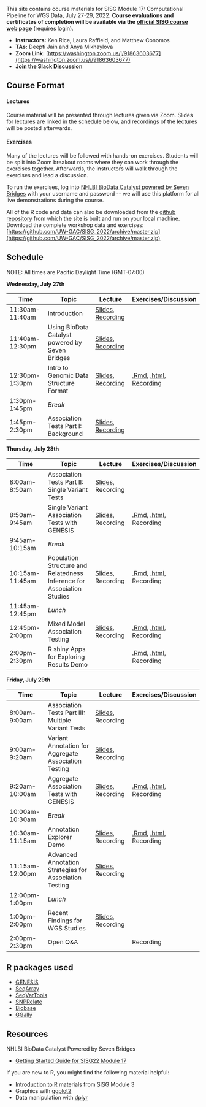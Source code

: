 This site contains course materials for SISG Module 17: Computational Pipeline for WGS Data, July 27-29, 2022. **Course evaluations and certificates of completion will be available via the [official SISG course web page](https://si.biostat.washington.edu/about/sisg/SM2217)** (requires login).

- **Instructors:** Ken Rice, Laura Raffield, and Matthew Conomos
- **TAs:** Deepti Jain and Anya Mikhaylova
- **Zoom Link:** [https://washington.zoom.us/j/91863603677](https://washington.zoom.us/j/91863603677)
- **[Join the Slack Discussion](https://uwbiostatisticssisg.slack.com/archives/C03KLGG4XRV)**

## Course Format

#### Lectures
Course material will be presented through lectures given via Zoom. Slides for lectures are linked in the schedule below, and recordings of the lectures will be posted afterwards.

#### Exercises
Many of the lectures will be followed with hands-on exercises. Students will be split into Zoom breakout rooms where they can work through the exercises together. Afterwards, the instructors will walk through the exercises and lead a discussion.

To run the exercises, log into [NHLBI BioData Catalyst powered by Seven Bridges](https://platform.sb.biodatacatalyst.nhlbi.nih.gov) with your username and password -- we will use this platform for all live demonstrations during the course.

All of the R code and data can also be downloaded from the [github repository](https://github.com/UW-GAC/SISG_2022) from which the site is built and run on your local machine. Download the complete workshop data and exercises: [https://github.com/UW-GAC/SISG_2022/archive/master.zip](https://github.com/UW-GAC/SISG_2022/archive/master.zip)


## Schedule

NOTE: All times are Pacific Daylight Time (GMT-07:00)

**Wednesday, July 27th**

| Time | Topic | Lecture | Exercises/Discussion |
| --- | --- | --- | --- |
| 11:30am-11:40am | Introduction | [Slides](https://docs.google.com/presentation/d/1QMS6cSLso9eMl96P7A7OHmkDpN3g1qFyupQE7cOA4Fk/edit?usp=sharing), [Recording](https://washington.zoom.us/rec/share/c6C5waiqjiQpe1-tjdyeZS1i4tSxTEnFPuQchzJkDIf_jCuajultVCeZtQdUrtZ6.m9BQTA4kZJ4xru4I?startTime=1658946853000) | |
| 11:40am-12:30pm | Using BioData Catalyst powered by Seven Bridges | [Slides](https://docs.google.com/presentation/d/1hyWz19Q2AlKX3dCZ1boOLf07-e0UTQPb2jSqXsctnvE/edit?usp=sharing), [Recording](https://washington.zoom.us/rec/play/Q-iGd9ML-omsBbr15IYRj1Uj2bFmYmF57Pqi-B0VG7nFisievtqnwtuljAnkdeCMUINqq8jJo-PnrDu4.WtU8h5mJCoXBtcO7?startTime=1658947757000&_x_zm_rtaid=HPyzAFjaQB2lkSPPv10ndQ.1658967472251.e1488b9b00b9fb91e68acc546cab2c7f&_x_zm_rhtaid=426) | |
| 12:30pm-1:30pm | Intro to Genomic Data Structure Format | [Slides](https://drive.google.com/file/d/1SpB4X5dBxKlCsLfQqAB6lm0cnnNbiEPJ/view?usp=sharing), [Recording](https://washington.zoom.us/rec/play/TIXnTau5p56RdjD-Az9GyfW_D6xcCRDdfCVmoXKD4fJDMSmbP5wjIPVocvayE5bJoccAPL4wR-mrXzri._ePzSBMtRAVPGWBo?startTime=1658950005000&_x_zm_rtaid=HPyzAFjaQB2lkSPPv10ndQ.1658967472251.e1488b9b00b9fb91e68acc546cab2c7f&_x_zm_rhtaid=426) | [.Rmd](https://github.com/UW-GAC/SISG_2022/blob/main/01_gds_intro.Rmd), [.html](https://htmlpreview.github.io/?https://github.com/UW-GAC/SISG_2022/blob/main/01_gds_intro.html), [Recording](https://washington.zoom.us/rec/play/akAtKD_Gq7dgPWnnRToqtMAuCHU1WQGy11u_U8I9Yl1VHOkB1aUSNvWn2VfnMbzzevrmtFQbdDtlGIzi.Z-lZPd8yDzXVm_4M?startTime=1658953235000&_x_zm_rtaid=HPyzAFjaQB2lkSPPv10ndQ.1658967472251.e1488b9b00b9fb91e68acc546cab2c7f&_x_zm_rhtaid=426) |
| 1:30pm-1:45pm | _Break_ | | |
| 1:45pm-2:30pm | Association Tests Part I: Background | [Slides](https://drive.google.com/file/d/13zwtz8ZEK5LqglkbZjf4OSf2GPPCRmoG/view?usp=sharing), [Recording](https://washington.zoom.us/rec/play/cL2qlR4UUgl8DPdWldjXR8A0yvtfpaFeXA9pIjXTD2s8Y58iswU4BwWKcPA-CXmUZxi_b-2oGaTu9yD-.IS7BjaWAhBTq1UpL?startTime=1658954748000&_x_zm_rtaid=HPyzAFjaQB2lkSPPv10ndQ.1658967472251.e1488b9b00b9fb91e68acc546cab2c7f&_x_zm_rhtaid=426) | |

**Thursday, July 28th**

| Time | Topic | Lecture | Exercises/Discussion |
| --- | --- | --- | --- |
| 8:00am-8:50am | Association Tests Part II: Single Variant Tests | [Slides](https://drive.google.com/file/d/13zwtz8ZEK5LqglkbZjf4OSf2GPPCRmoG/view?usp=sharing), Recording | |
| 8:50am-9:45am | Single Variant Association Tests with GENESIS | [Slides](https://drive.google.com/file/d/1bF5fFQMrrWt1SdQyBdpgUW8Hnpbld451/view?usp=sharing), Recording | [.Rmd](https://github.com/UW-GAC/SISG_2022/blob/main/02_single_variant_tests.Rmd), [.html](https://htmlpreview.github.io/?https://github.com/UW-GAC/SISG_2022/blob/main/02_single_variant_tests.html), Recording |
| 9:45am-10:15am | _Break_ | | |
| 10:15am-11:45am | Population Structure and Relatedness <br /> Inference for Association Studies | [Slides](https://drive.google.com/file/d/1o8cueO0dwVn_PP3TQgceu0tabwjpqOfg/view?usp=sharing), Recording | [.Rmd](https://github.com/UW-GAC/SISG_2022/blob/main/03_pop_structure_relatedness.Rmd), [.html](https://htmlpreview.github.io/?https://github.com/UW-GAC/SISG_2022/blob/main/03_pop_structure_relatedness.html), Recording |
| 11:45am-12:45pm | _Lunch_ | | |
| 12:45pm-2:00pm | Mixed Model Association Testing | [Slides](https://drive.google.com/file/d/15F4ZDUs575MqZ3VwBef4W_3lLcNhEmIo/view?usp=sharing), Recording | [.Rmd](https://github.com/UW-GAC/SISG_2022/blob/main/04_mixed_models.Rmd), [.html](https://htmlpreview.github.io/?https://github.com/UW-GAC/SISG_2022/blob/main/04_mixed_models.html), Recording |
| 2:00pm-2:30pm | R shiny Apps for Exploring Results Demo | | [.Rmd](https://github.com/UW-GAC/SISG_2022/blob/main/05_exploring_association_results.Rmd), [.html](https://htmlpreview.github.io/?https://github.com/UW-GAC/SISG_2022/blob/main/05_exploring_association_results.html), Recording |

**Friday, July 29th**

| Time | Topic | Lecture | Exercises/Discussion |
| --- | --- | --- | --- |
| 8:00am-9:00am | Association Tests Part III: Multiple Variant Tests | [Slides](https://drive.google.com/file/d/13zwtz8ZEK5LqglkbZjf4OSf2GPPCRmoG/view?usp=sharing), Recording | |
| 9:00am-9:20am | Variant Annotation for Aggregate Association Testing  | [Slides](https://drive.google.com/file/d/18cqwxTBxoBv2cNh6rdiRjl5nflmP5noA/view?usp=sharing), Recording | |
| 9:20am-10:00am | Aggregate Association Tests with GENESIS | [Slides](https://drive.google.com/file/d/13o-7MrSFmWS4bie8hrBIXHKGiWZa3HFi/view?usp=sharing), Recording | [.Rmd](https://github.com/UW-GAC/SISG_2022/blob/main/06_aggregate_tests.Rmd), [.html](https://htmlpreview.github.io/?https://github.com/UW-GAC/SISG_2022/blob/main/06_aggregate_tests.html), Recording |
| 10:00am-10:30am | _Break_ | | |
| 10:30am-11:15am | Annotation Explorer Demo | [Slides](), Recording | [.Rmd](https://github.com/UW-GAC/SISG_2022/blob/main/07_annotation_explorer.Rmd), [.html](https://htmlpreview.github.io/?https://github.com/UW-GAC/SISG_2022/blob/main/07_annotation_explorer.html), Recording |
| 11:15am-12:00pm | Advanced Annotation Strategies for Association Testing | [Slides](https://drive.google.com/file/d/142SSmVz99uHVimXKsKoK1Nh2TFWKrt-u/view?usp=sharing), Recording |  |
| 12:00pm-1:00pm | _Lunch_ | | |
| 1:00pm-2:00pm | Recent Findings for WGS Studies | [Slides](https://drive.google.com/file/d/1tvJ317L_Dnx3VjN29RhCCgIyMXkkV4lL/view?usp=sharing), Recording |  |
| 2:00pm-2:30pm | Open Q&A | | Recording |


## R packages used

- [GENESIS](http://bioconductor.org/packages/release/bioc/html/GENESIS.html)
- [SeqArray](http://bioconductor.org/packages/release/bioc/html/SeqArray.html)
- [SeqVarTools](http://bioconductor.org/packages/release/bioc/html/SeqVarTools.html)
- [SNPRelate](http://bioconductor.org/packages/release/bioc/html/SNPRelate.html)
- [Biobase](https://bioconductor.org/packages/release/bioc/html/Biobase.html)
- [GGally](https://cran.r-project.org/web/packages/GGally)


## Resources

NHLBI BioData Catalyst Powered by Seven Bridges

- [Getting Started Guide for SISG22 Module 17](https://drive.google.com/file/d/1VjIFxEfF6tvlkIVCjFGeIiBRDmGNLbvn/view?usp=sharing)

If you are new to R, you might find the following material helpful:

- [Introduction to R](http://faculty.washington.edu/kenrice/rintro/) materials from SISG Module 3
- Graphics with [ggplot2](https://ggplot2.tidyverse.org/)
- Data manipulation with [dplyr](http://dplyr.tidyverse.org/)

